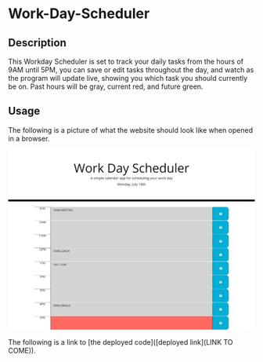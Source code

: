 # Work-Day-Scheduler

## Description
This Workday Scheduler is set to track your daily tasks from the hours of 9AM until 5PM, you can save or edit tasks throughout the day, and watch as the program will update live, showing you which task you should currently be on. Past hours will be gray, current red, and future green.

## Usage
The following is a picture of what the website should look like when opened in a browser. 


![This is a screenshot image](./Assets/images/scheduler%20screenshot.png)

The following is a link to [the deployed code]([deployed link](LINK TO COME)).